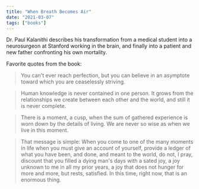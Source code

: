 ```yaml
---
title: "When Breath Becomes Air"
date: "2021-03-07"
tags: ["books"]
---
```


Dr. Paul Kalanithi describes his transformation from a medical student into a neurosurgeon at Stanford working in the brain, and finally into a patient and new father confronting his own mortality.

Favorite quotes from the book:

> You can't ever reach perfection, but you can believe in an asymptote toward which you are ceaselessly striving.

> Human knowledge is never contained in one person. It grows from the relationships we create between each other and the world, and still it is never complete.

> There is a moment, a cusp, when the sum of gathered experience is worn down by the details of living. We are never so wise as when we live in this moment.

> That message is simple: When you come to one of the many moments in life when you must give an account of yourself, provide a ledger of what you have been, and done, and meant to the world, do not, I pray, discount that you filled a dying man's days with a sated joy, a joy unknown to me in all my prior years, a joy that does not hunger for more and more, but rests, satisfied. In this time, right now, that is an enormous thing.
